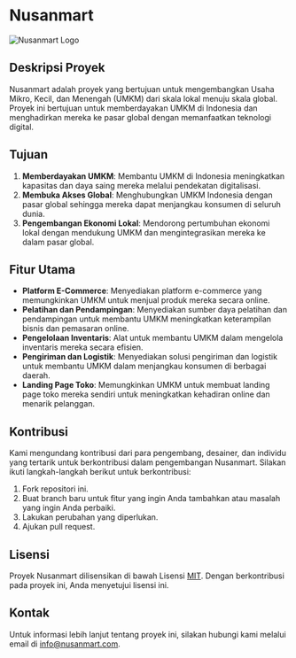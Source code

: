 # Nusanmart

![Nusanmart Logo](https://kikukcode.com/nusanmart-logo.png)

## Deskripsi Proyek

Nusanmart adalah proyek yang bertujuan untuk mengembangkan Usaha Mikro, Kecil, dan Menengah (UMKM) dari skala lokal menuju skala global. Proyek ini bertujuan untuk memberdayakan UMKM di Indonesia dan menghadirkan mereka ke pasar global dengan memanfaatkan teknologi digital.

## Tujuan

1. **Memberdayakan UMKM**: Membantu UMKM di Indonesia meningkatkan kapasitas dan daya saing mereka melalui pendekatan digitalisasi.
2. **Membuka Akses Global**: Menghubungkan UMKM Indonesia dengan pasar global sehingga mereka dapat menjangkau konsumen di seluruh dunia.
3. **Pengembangan Ekonomi Lokal**: Mendorong pertumbuhan ekonomi lokal dengan mendukung UMKM dan mengintegrasikan mereka ke dalam pasar global.

## Fitur Utama

- **Platform E-Commerce**: Menyediakan platform e-commerce yang memungkinkan UMKM untuk menjual produk mereka secara online.
- **Pelatihan dan Pendampingan**: Menyediakan sumber daya pelatihan dan pendampingan untuk membantu UMKM meningkatkan keterampilan bisnis dan pemasaran online.
- **Pengelolaan Inventaris**: Alat untuk membantu UMKM dalam mengelola inventaris mereka secara efisien.
- **Pengiriman dan Logistik**: Menyediakan solusi pengiriman dan logistik untuk membantu UMKM dalam menjangkau konsumen di berbagai daerah.
- **Landing Page Toko**: Memungkinkan UMKM untuk membuat landing page toko mereka sendiri untuk meningkatkan kehadiran online dan menarik pelanggan.

## Kontribusi

Kami mengundang kontribusi dari para pengembang, desainer, dan individu yang tertarik untuk berkontribusi dalam pengembangan Nusanmart. Silakan ikuti langkah-langkah berikut untuk berkontribusi:

1. Fork repositori ini.
2. Buat branch baru untuk fitur yang ingin Anda tambahkan atau masalah yang ingin Anda perbaiki.
3. Lakukan perubahan yang diperlukan.
4. Ajukan pull request.

## Lisensi

Proyek Nusanmart dilisensikan di bawah Lisensi [MIT](LICENSE). Dengan berkontribusi pada proyek ini, Anda menyetujui lisensi ini.

## Kontak

Untuk informasi lebih lanjut tentang proyek ini, silakan hubungi kami melalui email di [info@nusanmart.com](mailto:info@nusanmart.com).
